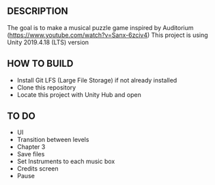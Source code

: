 ## DESCRIPTION
The goal is to make a musical puzzle game inspired by Auditorium (https://www.youtube.com/watch?v=Sanx-6zciv4)
This project is using Unity 2019.4.18 (LTS) version

## HOW TO BUILD
* Install Git LFS (Large File Storage) if not already installed
* Clone this repository
* Locate this project with Unity Hub and open

## TO DO
* UI
* Transition between levels
* Chapter 3
* Save files
* Set Instruments to each music box
* Credits screen
* Pause